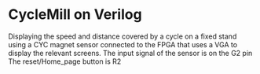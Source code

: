 # CycleMill on Verilog
Displaying the speed and distance covered by a cycle on a fixed stand using a CYC magnet sensor connected to the FPGA that uses a VGA to display the relevant screens.
The input signal of the sensor is on the G2 pin
The reset/Home_page button is R2 
